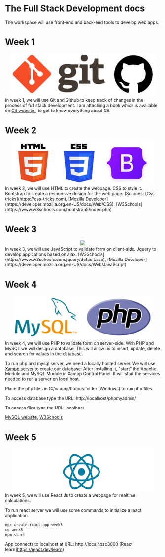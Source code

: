 # The Full Stack Development docs

The workspace will use front-end and back-end tools to develop web apps.

# Week 1

<div align="center">
  <img src="week1/week1.png">
</div>
In week 1, we will use Git and Github to keep track of changes in the 
process of full stack development. I am attaching a book which is 
available on <a href="https://git-scm.com/">Git website </a>, to get to 
know everything about Git.

# Week 2

<div align="center">
  <img src="week2/week2.png">
</div>
In week 2, we will use HTML to create the webpage. CSS to style it. 
Bootstrap to create a responsive design for the web page. (Sources: 
[Css tricks](https://css-tricks.com), 
[Mozilla Developer](https://developer.mozilla.org/en-US/docs/Web/CSS), 
[W3Schools](https://www.w3schools.com/bootstrap5/index.php)

# Week 3

<div align="center">
  <img src="week3/week3.png">
</div>
In week 3, we will use JavaScript to validate form on client-side. Jquery 
to develop applcations based on ajax. 
[W3Schools](https://www.w3schools.com/jquery/default.asp), 
[Mozilla Developer](https://developer.mozilla.org/en-US/docs/Web/JavaScript) 

# Week 4

<div align="center">
  <img src="week4/week4.png">
</div>
In week 4, we will use PHP to validate form on server-side. With PHP and 
MySQL we will design a database. This will allow us to insert, update, 
delete and search for values in the database. 


To run php and mysql server, we need a locally hosted server. We will use
[Xampp server](https://www.apachefriends.org/download.html)
to create our database. After installing it, "start" the Apache Module and 
MySQL Module in Xampp Control Panel. It will start the services needed 
to run a server on local host.


Place the php files in C:/xampp/htdocs folder (Windows) to run php files.

To access database type the URL: http://localhost/phpmyadmin/

To access files type the URL: localhost


[MySQL website](https://dev.mysql.com/doc/refman/8.0/en/tutorial.html),
[W3Schools](https://www.w3schools.com/php/)

# Week 5

<div align="center">
  <img src="week5/week5.png">
</div>
In week 5, we will use React Js to create a webpage for realtime calculations.


To run react server we will use some commands to initialize a react application.

```
npx create-react-app week5
cd week5
npm start 
```

App connects to localhost at URL: http://localhost:3000
[React learn]https://react.dev/learn)
